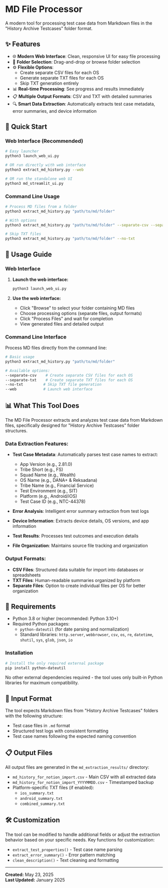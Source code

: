 # MD File Processor

A modern tool for processing test case data from Markdown files in the "History Archive Testcases" folder format.

## ✨ Features

- 🌐 **Modern Web Interface**: Clean, responsive UI for easy file processing
- 📁 **Folder Selection**: Drag-and-drop or browse folder selection
- ⚙️ **Flexible Options**: 
  - Create separate CSV files for each OS
  - Generate separate TXT files for each OS  
  - Skip TXT generation entirely
- 📊 **Real-time Processing**: See progress and results immediately
- 📋 **Multiple Output Formats**: CSV and TXT with detailed summaries
- 🔍 **Smart Data Extraction**: Automatically extracts test case metadata, error summaries, and device information

## 🚀 Quick Start

### Web Interface (Recommended)
```bash
# Easy launcher
python3 launch_web_ui.py

# OR run directly with web interface
python3 extract_md_history.py --web

# OR run the standalone web UI
python3 md_streamlit_ui.py
```

### Command Line Usage
```bash
# Process MD files from a folder
python3 extract_md_history.py "path/to/md/folder"

# With options
python3 extract_md_history.py "path/to/md/folder" --separate-csv --separate-txt

# Skip TXT files
python3 extract_md_history.py "path/to/md/folder" --no-txt
```

## 📖 Usage Guide

### Web Interface

1. **Launch the web interface:**
   ```bash
   python3 launch_web_ui.py
   ```

2. **Use the web interface:**
   - Click "Browse" to select your folder containing MD files
   - Choose processing options (separate files, output formats)
   - Click "Process Files" and wait for completion
   - View generated files and detailed output

### Command Line Interface

Process MD files directly from the command line:

```bash
# Basic usage
python3 extract_md_history.py "path/to/md/folder"

# Available options:
--separate-csv    # Create separate CSV files for each OS
--separate-txt    # Create separate TXT files for each OS  
--no-txt         # Skip TXT file generation
--web            # Launch web interface
```

## 📊 What This Tool Does

The MD File Processor extracts and analyzes test case data from Markdown files, specifically designed for "History Archive Testcases" folder structures.

### Data Extraction Features:

- **Test Case Metadata**: Automatically parses test case names to extract:
  - App Version (e.g., 2.81.0)
  - Tribe Short (e.g., FS)
  - Squad Name (e.g., Wealth)
  - OS Name (e.g., DANA+ & Reksadana)
  - Tribe Name (e.g., Financial Service)
  - Test Environment (e.g., SIT)
  - Platform (e.g., Android/iOS)
  - Test Case ID (e.g., NTC-44378)

- **Error Analysis**: Intelligent error summary extraction from test logs
- **Device Information**: Extracts device details, OS versions, and app information
- **Test Results**: Processes test outcomes and execution details
- **File Organization**: Maintains source file tracking and organization

### Output Formats:

- **CSV Files**: Structured data suitable for import into databases or spreadsheets
- **TXT Files**: Human-readable summaries organized by platform
- **Separate Files**: Option to create individual files per OS for better organization

## 🔧 Requirements

- Python 3.8 or higher (recommended: Python 3.10+)
- Required Python packages:
  - `python-dateutil` (for date parsing and normalization)
  - Standard libraries: `http.server`, `webbrowser`, `csv`, `os`, `re`, `datetime`, `shutil`, `sys`, `glob`, `json`, `io`

### Installation

```bash
# Install the only required external package
pip install python-dateutil
```

No other external dependencies required - the tool uses only built-in Python libraries for maximum compatibility.

## 📁 Input Format

The tool expects Markdown files from "History Archive Testcases" folders with the following structure:
- Test case files in `.md` format
- Structured test logs with consistent formatting
- Test case names following the expected naming convention

## 📋 Output Files

All output files are generated in the `md_extraction_results/` directory:

- `md_history_for_notion_import.csv` - Main CSV with all extracted data
- `md_history_for_notion_import_YYYYMMDD.csv` - Timestamped backup
- Platform-specific TXT files (if enabled):
  - `ios_summary.txt`
  - `android_summary.txt`
  - `combined_summary.txt`

## 🛠️ Customization

The tool can be modified to handle additional fields or adjust the extraction behavior based on your specific needs. Key functions for customization:

- `extract_test_properties()` - Test case name parsing
- `extract_error_summary()` - Error pattern matching
- `clean_description()` - Text cleaning and formatting

---

**Created:** May 23, 2025  
**Last Updated:** January 2025
